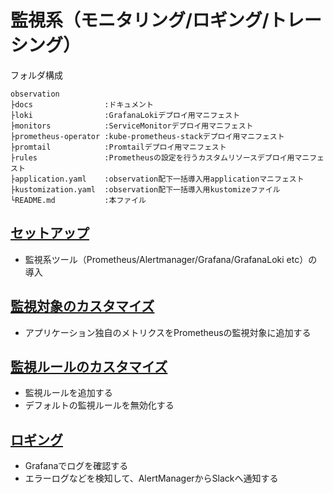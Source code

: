 # 監視系（モニタリング/ロギング/トレーシング）

フォルダ構成

```text
observation
├docs                :ドキュメント 
├loki                :GrafanaLokiデプロイ用マニフェスト 
├monitors            :ServiceMonitorデプロイ用マニフェスト
├prometheus-operator :kube-prometheus-stackデプロイ用マニフェスト
├promtail            :Promtailデプロイ用マニフェスト
├rules               :Prometheusの設定を行うカスタムリソースデプロイ用マニフェスト
├application.yaml    :observation配下一括導入用applicationマニフェスト
├kustomization.yaml  :observation配下一括導入用kustomizeファイル
└README.md           :本ファイル
```

## [セットアップ](./docs/setup.md)

- 監視系ツール（Prometheus/Alertmanager/Grafana/GrafanaLoki etc）の導入

## [監視対象のカスタマイズ](./docs/custom-metrics.md)

- アプリケーション独自のメトリクスをPrometheusの監視対象に追加する

## [監視ルールのカスタマイズ](./docs/custom-rule.md)

- 監視ルールを追加する
- デフォルトの監視ルールを無効化する

## [ロギング](./docs/logging.md)

- Grafanaでログを確認する
- エラーログなどを検知して、AlertManagerからSlackへ通知する

